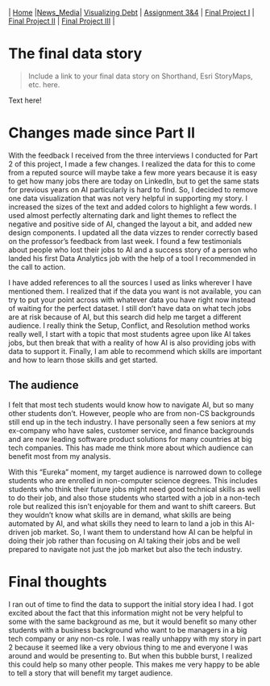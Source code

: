 | [Home](https://hjayanne.github.io/Portfolio_hjayanne/) |[News_Media](newsdemo)| [Visualizing Debt](visualizing-government-debt) | [Assignment 3&4](critique-by-design) | [Final Project I](final-project-part-one) | [Final Project II](final-project-part-two) | [Final Project III](final-project-part-three) |

# The final data story
> Include a link to your final data story on Shorthand, Esri StoryMaps, etc. here. 

Text here!

# Changes made since Part II

With the feedback I received from the three interviews I conducted for Part 2 of this project, I made a few changes. I realized the data for this to come from a reputed source will maybe take a few more years because it is easy to get how many jobs there are today on LinkedIn, but to get the same stats for previous years on AI particularly is hard to find. So, I decided to remove one data visualization that was not very helpful in supporting my story. I increased the sizes of the text and added colors to highlight a few words. I used almost perfectly alternating dark and light themes to reflect the negative and positive side of AI, changed the layout a bit, and added new design components. I updated all the data vizzes to render correctly based on the professor’s feedback from last week. I found a few testimonials about people who lost their jobs to AI and a success story of a person who landed his first Data Analytics job with the help of a tool I recommended in the call to action.

I have added references to all the sources I used as links wherever I have mentioned them. I realized that if the data you want is not available, you can try to put your point across with whatever data you have right now instead of waiting for the perfect dataset. I still don’t have data on what tech jobs are at risk because of AI, but this search did help me target a different audience. I really think the Setup, Conflict, and Resolution method works really well, I start with a topic that most students agree upon like AI takes jobs, but then break that with a reality of how AI is also providing jobs with data to support it. Finally, I am able to recommend which skills are important and how to learn those skills and get started. 

## The audience

I felt that most tech students would know how to navigate AI, but so many other students don’t. However, people who are from non-CS backgrounds still end up in the tech industry. I have personally seen a few seniors at my ex-company who have sales, customer service, and finance backgrounds and are now leading software product solutions for many countries at big tech companies. This has made me think more about which audience can benefit most from my analysis. 

With this “Eureka” moment, my target audience is narrowed down to college students who are enrolled in non-computer science degrees. This includes students who think their future jobs might need good technical skills as well to do their job, and also those students who started with a job in a non-tech role but realized this isn’t enjoyable for them and want to shift careers. But they wouldn’t know what skills are in demand, what skills are being automated by AI, and what skills they need to learn to land a job in this AI-driven job market. So, I want them to understand how AI can be helpful in doing their job rather than focusing on AI taking their jobs and be well prepared to navigate not just the job market but also the tech industry. 

# Final thoughts

I ran out of time to find the data to support the initial story idea I had. I got excited about the fact that this information might not be very helpful to some with the same background as me, but it would benefit so many other students with a business background who want to be managers in a big tech company or any non-cs role. I was really unhappy with my story in part 2 because it seemed like a very obvious thing to me and everyone I was around and would be presenting to. But when this bubble burst, I realized this could help so many other people. This makes me very happy to be able to tell a story that will benefit my target audience. 

